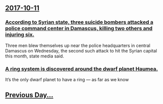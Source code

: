 ## [2017-10-11](/news/2017/10/11/index.md)

### [According to Syrian state, three suicide bombers attacked a police command center in Damascus, killing two others and injuring six. ](/news/2017/10/11/according-to-syrian-state-three-suicide-bombers-attacked-a-police-command-center-in-damascus-killing-two-others-and-injuring-six.md)
Three men blew themselves up near the police headquarters in central Damascus on Wednesday, the second such attack to hit the Syrian capital this month, state media said.

### [A ring system is discovered around the dwarf planet Haumea. ](/news/2017/10/11/a-ring-system-is-discovered-around-the-dwarf-planet-haumea.md)
It’s the only dwarf planet to have a ring — as far as we know

## [Previous Day...](/news/2017/10/10/index.md)

